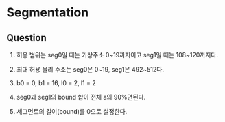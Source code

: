 # Segmentation

## Question

1. 허용 범위는 seg0일 때는 가상주소 0~19까지이고 seg1일 때는 108~120까지다.

2. 최대 허용 물리 주소는 seg0은 0~19, seg1은  492~512다.

3. b0 = 0, b1 = 16, l0 = 2, l1 = 2

4. seg0과 seg1의 bound 합이 전체 a의 90%면된다.

5. 세그먼트의 길이(bound)를 0으로 설정한다.